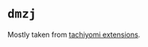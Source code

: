 # `dmzj`

Mostly taken from [tachiyomi extensions](https://github.com/tachiyomiorg/tachiyomi-extensions/tree/master/src/zh/dmzj).